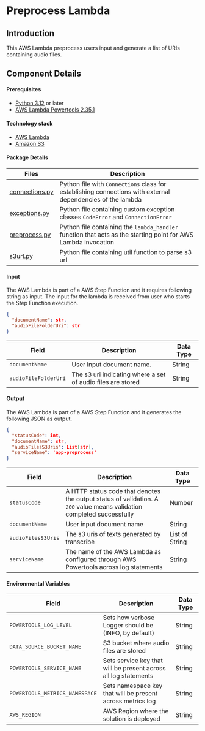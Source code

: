 # Preprocess Lambda

## Introduction

This AWS Lambda preprocess users input and generate a list of URIs containing audio files.

## Component Details

#### Prerequisites

- [Python 3.12](https://www.python.org/downloads/release/python-3120/) or later
- [AWS Lambda Powertools 2.35.1](https://docs.powertools.aws.dev/lambda/python/2.35.1/)

#### Technology stack

- [AWS Lambda](https://aws.amazon.com/lambda/)
- [Amazon S3](https://aws.amazon.com/s3/)

#### Package Details

| Files                            | Description                                                                                                    |
| -------------------------------- | -------------------------------------------------------------------------------------------------------------- |
| [connections.py](connections.py) | Python file with `Connections` class for establishing connections with external dependencies of the lambda     |
| [exceptions.py](exceptions.py)   | Python file containing custom exception classes `CodeError` and `ConnectionError`                              |
| [preprocess.py](preprocess.py)   | Python file containing the `lambda_handler` function that acts as the starting point for AWS Lambda invocation |
| [s3url.py](s3url.py)             | Python file containing util function to parse s3 url                                                           |

#### Input

The AWS Lambda is part of a AWS Step Function and it requires following string as input. The input for the lambda is received from user who starts the Step Function execution.

```json
{
  "documentName": str,
  "audioFileFolderUri": str
}

```

| Field                | Description                                                 | Data Type |
| -------------------- | ----------------------------------------------------------- | --------- |
| `documentName`       | User input document name.                                   | String    |
| `audioFileFolderUri` | The s3 uri indicating where a set of audio files are stored | String    |

#### Output

The AWS Lambda is part of a AWS Step Function and it generates the following JSON as output.

```json
{
  "statusCode": int,
  "documentName": str,
  "audioFilesS3Uris": List[str],
  "serviceName": 'app-preprocess'
}
```

| Field              | Description                                                                                                            | Data Type      |
| ------------------ | ---------------------------------------------------------------------------------------------------------------------- | -------------- |
| `statusCode`       | A HTTP status code that denotes the output status of validation. A `200` value means validation completed successfully | Number         |
| `documentName`     | User input document name                                                                                               | String         |
| `audioFilesS3Uris` | The s3 uris of texts generated by transcribe                                                                           | List of String |
| `serviceName`      | The name of the AWS Lambda as configured through AWS Powertools across log statements                                  | String         |

#### Environmental Variables

| Field                          | Description                                                     | Data Type |
| ------------------------------ | --------------------------------------------------------------- | --------- |
| `POWERTOOLS_LOG_LEVEL`         | Sets how verbose Logger should be (INFO, by default)            | String    |
| `DATA_SOURCE_BUCKET_NAME`      | S3 bucket where audio files are stored                          | String    |
| `POWERTOOLS_SERVICE_NAME`      | Sets service key that will be present across all log statements | String    |
| `POWERTOOLS_METRICS_NAMESPACE` | Sets namespace key that will be present across metrics log      | String    |
| `AWS_REGION`                   | AWS Region where the solution is deployed                       | String    |
